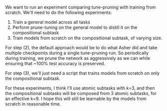 We want to run an experiment comparing tune-pruning with training from scratch. We'll need to do the following experiments:
1) Train a general model across all tasks
2) Perform prune-tuning on the general model to distill it on the compositional subtask
3) Train models from scratch on the compositional subtask, of varying size.

For step (2), the default approach would be to do what Asher did and take multiple checkpoints during a single tune-pruning run. So periodically during training, we prune the network as aggressively as we can while ensuring that ~100% test accuracy is preserved.

For step (3), we'll just need a script that trains models from scratch on only the compositional subtask.

For these experiments, I think I'll use atomic subtasks with k=3, and then the compositional subtasks will be composed from 3 atomic subtasks, for an effective k=9. I hope this will still be learnable by the models from scratch in reasonable time.
